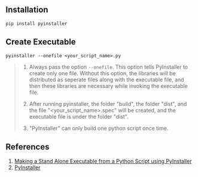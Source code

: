 ## Installation

```
pip install pyinstaller
```

## Create Executable

```
pyinstaller --onefile <your_script_name>.py
```

> 1. Always pass the option `--onefile`. This option tells PyInstaller to create only one file. Without this option, the libraries will be distributed as seperate files along with the executable file, and then these libraries are necessary while invoking the executable file.
> 
> 2. After running pyinstaller, the folder "build", the folder "dist", and the file "<your_script_name>.spec" will be created, and the executable file is under the folder "dist". 
> 
> 3. "PyInstaller" can only build one python script once time.

## References

1. [Making a Stand Alone Executable from a Python Script using PyInstaller](https://medium.com/dreamcatcher-its-blog/making-an-stand-alone-executable-from-a-python-script-using-pyinstaller-d1df9170e263)
2. [PyInstaller](https://www.pyinstaller.org/)
